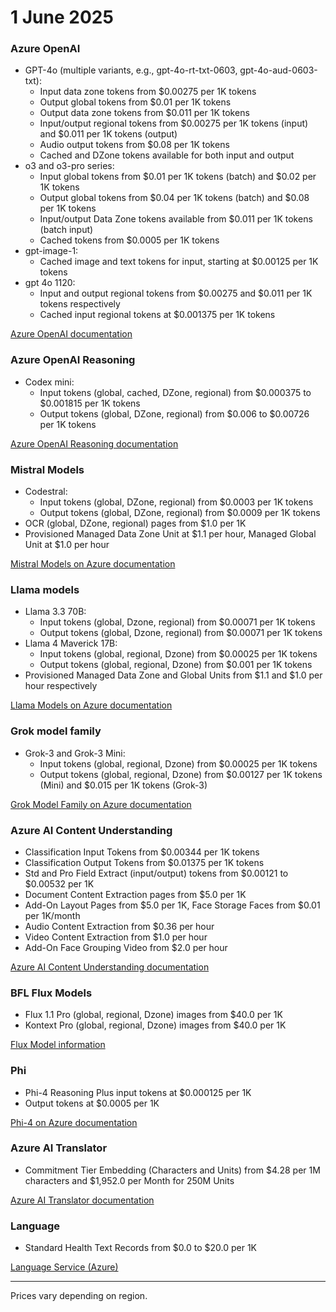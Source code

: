 # 1 June 2025

### Azure OpenAI

- GPT-4o (multiple variants, e.g., gpt-4o-rt-txt-0603, gpt-4o-aud-0603-txt):
  - Input data zone tokens from $0.00275 per 1K tokens
  - Output global tokens from $0.01 per 1K tokens
  - Output data zone tokens from $0.011 per 1K tokens
  - Input/output regional tokens from $0.00275 per 1K tokens (input) and $0.011 per 1K tokens (output)
  - Audio output tokens from $0.08 per 1K tokens
  - Cached and DZone tokens available for both input and output
- o3 and o3-pro series:
  - Input global tokens from $0.01 per 1K tokens (batch) and $0.02 per 1K tokens
  - Output global tokens from $0.04 per 1K tokens (batch) and $0.08 per 1K tokens
  - Input/output Data Zone tokens available from $0.011 per 1K tokens (batch input)
  - Cached tokens from $0.0005 per 1K tokens
- gpt-image-1:
  - Cached image and text tokens for input, starting at $0.00125 per 1K tokens
- gpt 4o 1120:
  - Input and output regional tokens from $0.00275 and $0.011 per 1K tokens respectively
  - Cached input regional tokens at $0.001375 per 1K tokens

[Azure OpenAI documentation](https://learn.microsoft.com/en-us/azure/ai-services/openai/overview)

### Azure OpenAI Reasoning

- Codex mini:
  - Input tokens (global, cached, DZone, regional) from $0.000375 to $0.001815 per 1K tokens
  - Output tokens (global, DZone, regional) from $0.006 to $0.00726 per 1K tokens

[Azure OpenAI Reasoning documentation](https://learn.microsoft.com/en-us/azure/ai-services/openai/)

### Mistral Models

- Codestral:
  - Input tokens (global, DZone, regional) from $0.0003 per 1K tokens
  - Output tokens (global, DZone, regional) from $0.0009 per 1K tokens
- OCR (global, DZone, regional) pages from $1.0 per 1K
- Provisioned Managed Data Zone Unit at $1.1 per hour, Managed Global Unit at $1.0 per hour

[Mistral Models on Azure documentation](https://learn.microsoft.com/en-us/azure/ai-services/model-catalog/mistral-models)

### Llama models

- Llama 3.3 70B:
  - Input tokens (global, Dzone, regional) from $0.00071 per 1K tokens
  - Output tokens (global, Dzone, regional) from $0.00071 per 1K tokens
- Llama 4 Maverick 17B:
  - Input tokens (global, regional, Dzone) from $0.00025 per 1K tokens
  - Output tokens (global, regional, Dzone) from $0.001 per 1K tokens
- Provisioned Managed Data Zone and Global Units from $1.1 and $1.0 per hour respectively

[Llama Models on Azure documentation](https://learn.microsoft.com/en-us/azure/ai-services/model-catalog/meta-llama)

### Grok model family

- Grok-3 and Grok-3 Mini:
  - Input tokens (global, regional, Dzone) from $0.00025 per 1K tokens
  - Output tokens (global, regional, Dzone) from $0.00127 per 1K tokens (Mini) and $0.015 per 1K tokens (Grok-3)

[Grok Model Family on Azure documentation](https://learn.microsoft.com/en-us/azure/ai-services/model-catalog/grok)

### Azure AI Content Understanding

- Classification Input Tokens from $0.00344 per 1K tokens
- Classification Output Tokens from $0.01375 per 1K tokens
- Std and Pro Field Extract (input/output) tokens from $0.00121 to $0.00532 per 1K
- Document Content Extraction pages from $5.0 per 1K
- Add-On Layout Pages from $5.0 per 1K, Face Storage Faces from $0.01 per 1K/month
- Audio Content Extraction from $0.36 per hour
- Video Content Extraction from $1.0 per hour
- Add-On Face Grouping Video from $2.0 per hour

[Azure AI Content Understanding documentation](https://learn.microsoft.com/en-us/azure/ai-services/content-understanding/overview)

### BFL Flux Models

- Flux 1.1 Pro (global, regional, Dzone) images from $40.0 per 1K
- Kontext Pro (global, regional, Dzone) images from $40.0 per 1K

[Flux Model information](https://learn.microsoft.com/en-us/azure/ai-services/model-catalog/)

### Phi

- Phi-4 Reasoning Plus input tokens at $0.000125 per 1K
- Output tokens at $0.0005 per 1K

[Phi-4 on Azure documentation](https://learn.microsoft.com/en-us/azure/ai-services/model-catalog/phi)

### Azure AI Translator

- Commitment Tier Embedding (Characters and Units) from $4.28 per 1M characters and $1,952.0 per Month for 250M Units

[Azure AI Translator documentation](https://learn.microsoft.com/en-us/azure/ai-services/translator/)

### Language

- Standard Health Text Records from $0.0 to $20.0 per 1K

[Language Service (Azure)](https://learn.microsoft.com/en-us/azure/ai-services/language-service/)

---

Prices vary depending on region.